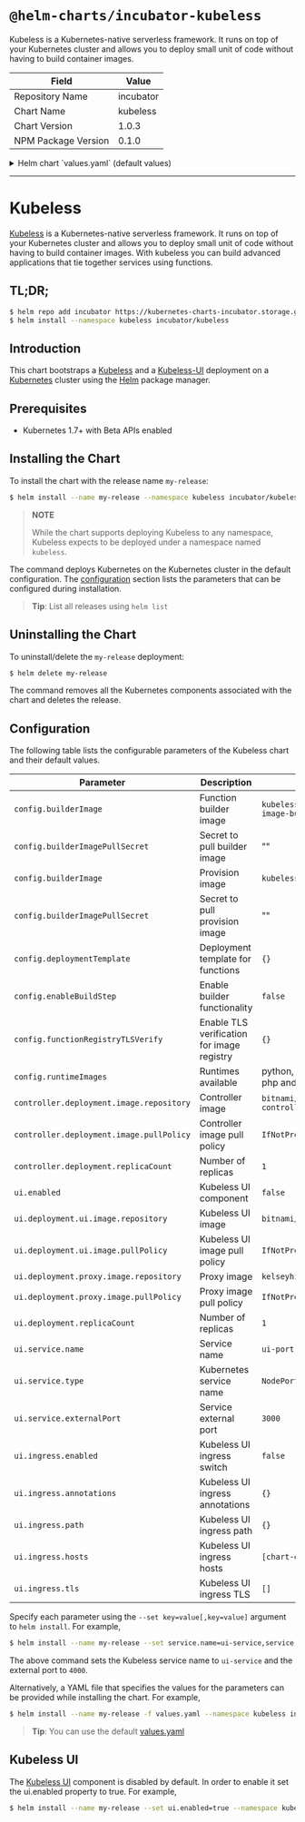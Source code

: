 # `@helm-charts/incubator-kubeless`

Kubeless is a Kubernetes-native serverless framework. It runs on top of your Kubernetes cluster and allows you to deploy small unit of code without having to build container images.

| Field               | Value     |
| ------------------- | --------- |
| Repository Name     | incubator |
| Chart Name          | kubeless  |
| Chart Version       | 1.0.3     |
| NPM Package Version | 0.1.0     |

<details>

<summary>Helm chart `values.yaml` (default values)</summary>

```yaml
# Default values for kubeless.
## RBAC configuration
rbac:
  create: false

## Controller configuration
controller:
  deployment:
    replicaCount: 1
    image:
      repository: bitnami/kubeless-controller-manager
      tag: v1.0.0-alpha.3
      pullPolicy: IfNotPresent
  ## Kubeless Controller resource requests and limits
  ## Ref: http://kubernetes.io/docs/user-guide/compute-resources/
  ##
  resources:
    {}
    # limits:
    #   cpu: 500m
    #   memory: 512Mi
    # requests:
    #   cpu: 500m
    #   memory: 512Mi

## Kubeless configuration
config:
  builderImage: kubeless/function-image-builder
  builderImagePullSecret: ''
  deploymentTemplate: '{}'
  enableBuildStep: 'false'
  functionRegistryTLSVerify: 'true'
  provisionImage: kubeless/unzip@sha256:f162c062973cca05459834de6ed14c039d45df8cdb76097f50b028a1621b3697
  provisionImagePullSecret: ''
  runtimeImages: |-
    [
      {
        "ID": "python",
        "compiled": false,
        "versions": [
          {
            "name": "python27",
            "version": "2.7",
            "runtimeImage": "kubeless/python@sha256:07cfb0f3d8b6db045dc317d35d15634d7be5e436944c276bf37b1c630b03add8",
            "initImage": "python:2.7"
          },
          {
            "name": "python34",
            "version": "3.4",
            "runtimeImage": "kubeless/python@sha256:f19640c547a3f91dbbfb18c15b5e624029b4065c1baf2892144e07c36f0a7c8f",
            "initImage": "python:3.4"
          },
          {
            "name": "python36",
            "version": "3.6",
            "runtimeImage": "kubeless/python@sha256:0c9f8f727d42625a4e25230cfe612df7488b65f283e7972f84108d87e7443d72",
            "initImage": "python:3.6"
          }
        ],
        "depName": "requirements.txt",
        "fileNameSuffix": ".py"
      },
      {
        "ID": "nodejs",
        "compiled": false,
        "versions": [
          {
            "name": "node6",
            "version": "6",
            "runtimeImage": "kubeless/nodejs@sha256:0a8a72af4cc3bfbfd4fe9bd309cbf486e7493d0dc32a691673b3f0d3fae07487",
            "initImage": "node:6.10"
          },
          {
            "name": "node8",
            "version": "8",
            "runtimeImage": "kubeless/nodejs@sha256:76ee28dc7e3613845fface2d1c56afc2e6e2c6d6392c724795a7ccc2f5e60582",
            "initImage": "node:8"
          }
        ],
        "depName": "package.json",
        "fileNameSuffix": ".js"
      },
      {
        "ID": "ruby",
        "compiled": false,
        "versions": [
          {
            "name": "ruby24",
            "version": "2.4",
            "runtimeImage": "kubeless/ruby@sha256:01665f1a32fe4fab4195af048627857aa7b100e392ae7f3e25a44bd296d6f105",
            "initImage": "bitnami/ruby:2.4"
          }
        ],
        "depName": "Gemfile",
        "fileNameSuffix": ".rb"
      },
      {
        "ID": "php",
        "compiled": false,
        "versions": [
          {
            "name": "php72",
            "version": "7.2",
            "runtimeImage": "kubeless/php@sha256:9b86066b2640bedcd88acb27f43dfaa2b338f0d74d9d91131ea781402f7ec8ec",
            "initImage": "composer:1.6"
          }
        ],
        "depName": "composer.json",
        "fileNameSuffix": ".php"
      },
      {
        "ID": "go",
        "compiled": true,
        "versions": [
          {
            "name": "go1.10",
            "version": "1.10",
            "runtimeImage": "kubeless/go@sha256:e2fd49f09b6ff8c9bac6f1592b3119ea74237c47e2955a003983e08524cb3ae5",
            "initImage": "kubeless/go-init@sha256:983b3f06452321a2299588966817e724d1a9c24be76cf1b12c14843efcdff502"
          }
        ],
        "depName": "Gopkg.toml",
        "fileNameSuffix": ".go"
      },
      {
        "ID": "dotnetcore",
        "compiled": false,
        "versions": [
          {
            "name": "dotnetcore2.0",
            "version": "2.0",
            "runtimeImage": "allantargino/kubeless-dotnetcore@sha256:0ba7f27a37ff7a789de5b485d64b70be5f6767228357d843d4eb3a492c32f1ed",
            "initImage": "allantargino/aspnetcore-build@sha256:12bb717ed47d24c0bde5d454841d0bdc3b9fd90f1e6ad24d08ac02eba40ccc8b"
          }
        ],
        "depName": "project.csproj",
        "fileNameSuffix": ".cs"
      },
      {
        "ID": "java",
        "compiled": true,
        "versions": [
          {
            "name": "java1.8",
            "version": "1.8",
            "runtimeImage": "kubeless/java@sha256:debf9502545f4c0e955eb60fabb45748c5d98ed9365c4a508c07f38fc7fefaac",
            "initImage": "kubeless/java-init@sha256:7e5e4376d3ab76c336d4830c9ed1b7f9407415feca49b8c2bf013e279256878f"
          }
        ],
        "depName": "pom.xml",
        "fileNameSuffix": ".java"
      }
    ]

## UI configuration
ui:
  enabled: false
  deployment:
    replicaCount: 1
    ui:
      image:
        repository: bitnami/kubeless-ui
        tag: latest
        pullPolicy: IfNotPresent
    proxy:
      image:
        repository: kelseyhightower/kubectl
        tag: 1.4.0
        pullPolicy: IfNotPresent

  service:
    name: ui-port
    type: NodePort
    externalPort: 3000

  ingress:
    enabled: false
    annotations:
      {}
      # kubernetes.io/ingress.class: nginx
      # kubernetes.io/tls-acme: "true"
    path: /
    hosts:
      - chart-example.local
    tls: []
    #  - secretName: chart-example-tls
    #    hosts:
    #      - chart-example.local
```

</details>

---

# Kubeless

[Kubeless](http://kubeless.io/) is a Kubernetes-native serverless framework. It runs on top of your Kubernetes cluster and allows you to deploy small unit of code without having to build container images. With kubeless you can build advanced applications that tie together services using functions.

## TL;DR;

```bash
$ helm repo add incubator https://kubernetes-charts-incubator.storage.googleapis.com/
$ helm install --namespace kubeless incubator/kubeless
```

## Introduction

This chart bootstraps a [Kubeless](https://github.com/kubeless/kubeless) and a [Kubeless-UI](https://github.com/kubeless/kubeless-ui) deployment on a [Kubernetes](http://kubernetes.io) cluster using the [Helm](https://helm.sh) package manager.

## Prerequisites

- Kubernetes 1.7+ with Beta APIs enabled

## Installing the Chart

To install the chart with the release name `my-release`:

```bash
$ helm install --name my-release --namespace kubeless incubator/kubeless
```

> **NOTE**
>
> While the chart supports deploying Kubeless to any namespace, Kubeless expects to be deployed under a namespace named `kubeless`.

The command deploys Kubernetes on the Kubernetes cluster in the default configuration. The [configuration](#configuration) section lists the parameters that can be configured during installation.

> **Tip**: List all releases using `helm list`

## Uninstalling the Chart

To uninstall/delete the `my-release` deployment:

```bash
$ helm delete my-release
```

The command removes all the Kubernetes components associated with the chart and deletes the release.

## Configuration

The following table lists the configurable parameters of the Kubeless chart and their default values.

| Parameter                                | Description                                | Default                               |
| ---------------------------------------- | ------------------------------------------ | ------------------------------------- |
| `config.builderImage`                    | Function builder image                     | `kubeless/function-image-builder`     |
| `config.builderImagePullSecret`          | Secret to pull builder image               | ""                                    |
| `config.builderImage`                    | Provision image                            | `kubeless/unzip`                      |
| `config.builderImagePullSecret`          | Secret to pull provision image             | ""                                    |
| `config.deploymentTemplate`              | Deployment template for functions          | `{}`                                  |
| `config.enableBuildStep`                 | Enable builder functionality               | `false`                               |
| `config.functionRegistryTLSVerify`       | Enable TLS verification for image registry | `{}`                                  |
| `config.runtimeImages`                   | Runtimes available                         | python, nodejs, ruby, php and go      |
| `controller.deployment.image.repository` | Controller image                           | `bitnami/kubeless-controller-manager` |
| `controller.deployment.image.pullPolicy` | Controller image pull policy               | `IfNotPresent`                        |
| `controller.deployment.replicaCount`     | Number of replicas                         | `1`                                   |
| `ui.enabled`                             | Kubeless UI component                      | `false`                               |
| `ui.deployment.ui.image.repository`      | Kubeless UI image                          | `bitnami/kubeless-ui`                 |
| `ui.deployment.ui.image.pullPolicy`      | Kubeless UI image pull policy              | `IfNotPresent`                        |
| `ui.deployment.proxy.image.repository`   | Proxy image                                | `kelseyhightower/kubectl`             |
| `ui.deployment.proxy.image.pullPolicy`   | Proxy image pull policy                    | `IfNotPresent`                        |
| `ui.deployment.replicaCount`             | Number of replicas                         | `1`                                   |
| `ui.service.name`                        | Service name                               | `ui-port`                             |
| `ui.service.type`                        | Kubernetes service name                    | `NodePort`                            |
| `ui.service.externalPort`                | Service external port                      | `3000`                                |
| `ui.ingress.enabled`                     | Kubeless UI ingress switch                 | `false`                               |
| `ui.ingress.annotations`                 | Kubeless UI ingress annotations            | `{}`                                  |
| `ui.ingress.path`                        | Kubeless UI ingress path                   | `{}`                                  |
| `ui.ingress.hosts`                       | Kubeless UI ingress hosts                  | `[chart-example.local]`               |
| `ui.ingress.tls`                         | Kubeless UI ingress TLS                    | `[]`                                  |

Specify each parameter using the `--set key=value[,key=value]` argument to `helm install`. For example,

```bash
$ helm install --name my-release --set service.name=ui-service,service,externalPort=4000 --namespace kubeless incubator/kubeless
```

The above command sets the Kubeless service name to `ui-service` and the external port to `4000`.

Alternatively, a YAML file that specifies the values for the parameters can be provided while installing the chart. For example,

```bash
$ helm install --name my-release -f values.yaml --namespace kubeless incubator/kubeless
```

> **Tip**: You can use the default [values.yaml](values.yaml)

## Kubeless UI

The [Kubeless UI](https://github.com/kubeless/kubeless-ui) component is disabled by default. In order to enable it set the ui.enabled property to true. For example,

```bash
$ helm install --name my-release --set ui.enabled=true --namespace kubeless incubator/kubeless
```
